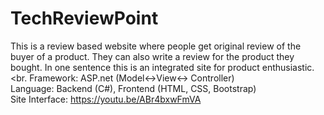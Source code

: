 # TechReviewPoint
This is a review based website where people get original review of the buyer of a product. They can also write a review for the product they bought. In one sentence this is an integrated site for product enthusiastic.<br.
Framework: ASP.net (Model<->View<-> Controller)<br>
Language: Backend (C#), Frontend (HTML, CSS, Bootstrap) <br>
Site Interface: https://youtu.be/ABr4bxwFmVA
